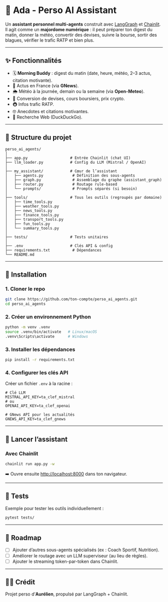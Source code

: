 # 🤖 Ada - Perso AI Assistant

Un **assistant personnel multi-agents** construit avec [LangGraph](https://github.com/langchain-ai/langgraph) et [Chainlit](https://www.chainlit.io/).
Il agit comme un **majordome numérique** : il peut préparer ton digest du matin, donner la météo, convertir des devises, suivre la bourse, sortir des blagues, vérifier le trafic RATP et bien plus.

---

## ✨ Fonctionnalités

* 🗓️ **Morning Buddy** : digest du matin (date, heure, météo, 2–3 actus, citation motivante).
* 📰 Actus en France (via **GNews**).
* 🌦️ Météo à la journée, demain ou la semaine (via **Open-Meteo**).
* 💸 Conversion de devises, cours boursiers, prix crypto.
* 🚇 Infos trafic RATP.
* 🤓 Anecdotes et citations motivantes.
* 🔎 Recherche Web (DuckDuckGo).

---

## 📂 Structure du projet

```
perso_ai_agents/
│
├── app.py                   # Entrée Chainlit (chat UI)
├── llm_loader.py            # Config du LLM (Mistral / OpenAI)
│
├── my_assistant/            # Cœur de l’assistant
│   ├── agents.py             # Définition des sous-agents
│   ├── graph.py              # Assemblage du graphe (assistant_graph)
│   ├── router.py             # Routage rule-based
│   └── prompts/              # Prompts séparés (si besoin)
│
├── tools/                   # Tous les outils (regroupés par domaine)
│   ├── time_tools.py
│   ├── weather_tools.py
│   ├── news_tools.py
│   ├── finance_tools.py
│   ├── transport_tools.py
│   ├── fun_tools.py
│   └── summary_tools.py
│
├── tests/                   # Tests unitaires
│
├── .env                     # Clés API & config
├── requirements.txt          # Dépendances
└── README.md
```

---

## 🔧 Installation

### 1. Cloner le repo

```bash
git clone https://github.com/ton-compte/perso_ai_agents.git
cd perso_ai_agents
```

### 2. Créer un environnement Python

```bash
python -m venv .venv
source .venv/bin/activate   # Linux/macOS
.venv\Scripts\activate      # Windows
```

### 3. Installer les dépendances

```bash
pip install -r requirements.txt
```

### 4. Configurer les clés API

Créer un fichier `.env` à la racine :

```env
# Clé LLM
MISTRAL_API_KEY=ta_clef_mistral
# ou
OPENAI_API_KEY=ta_clef_openai

# GNews API pour les actualités
GNEWS_API_KEY=ta_clef_gnews
```

---

## 🚀 Lancer l’assistant

### Avec Chainlit

```bash
chainlit run app.py -w
```

➡️ Ouvre ensuite [http://localhost:8000](http://localhost:8000) dans ton navigateur.

---

## 🧪 Tests

Exemple pour tester les outils individuellement :

```bash
pytest tests/
```

---

## 🔮 Roadmap

* [ ] Ajouter d’autres sous-agents spécialisés (ex : Coach Sportif, Nutrition).
* [ ] Améliorer le routage avec un LLM superviseur (au lieu de règles).
* [ ] Ajouter le streaming token-par-token dans Chainlit.

---

## 👨‍💻 Crédit

Projet perso d’**Aurélien**, propulsé par LangGraph + Chainlit.
